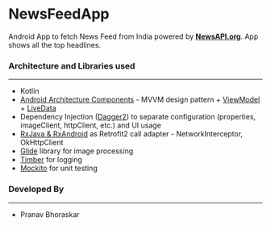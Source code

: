 # NewsFeedApp

Android App to fetch News Feed from India powered by <a href="https://newsapi.org/"><b>NewsAPI.org</b></a>. App shows all the top headlines.


### Architecture and Libraries used
------------------------------------

* Kotlin
* [Android Architecture Components](https://developer.android.com/topic/libraries/architecture/) - MVVM design pattern + [ViewModel](https://developer.android.com/topic/libraries/architecture/viewmodel.html) + [LiveData](https://developer.android.com/topic/libraries/architecture/livedata.html)
* Dependency Injection ([Dagger2](http://google.github.io/dagger/)) to separate configuration (properties, imageClient, httpClient, etc.) and UI usage
* [RxJava & RxAndroid](https://github.com/ReactiveX/RxAndroid) as Retrofit2 call adapter - NetworkInterceptor, OkHttpClient
* [Glide](https://github.com/bumptech/glide) library for image processing
* [Timber](https://github.com/JakeWharton/timber) for logging
* [Mockito](http://mockito.org/) for unit testing


### Developed By
------------------------------------

* Pranav Bhoraskar
